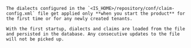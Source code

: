     The dialects configured in the `<IS_HOME>/repository/conf/claim-config.xml` file get applied only **when you start the product** for the first time or for any newly created tenants.
        
    With the first startup, dialects and claims are loaded from the file and persisted in the database. Any consecutive updates to the file will not be picked up.